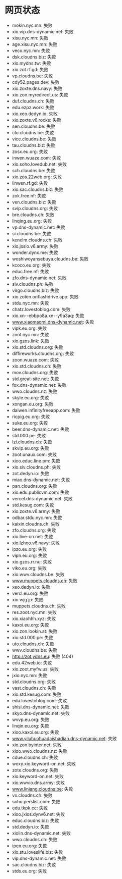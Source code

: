 # 网页状态
- mokin.nyc.mn: 失败
- xio.vip.dns-dynamic.net: 失败
- xisu.nyc.mn: 失败
- age.xisu.nyc.mn: 失败
- veco.nyc.mn: 失败
- dsk.cloudns.biz: 失败
- xio.mydns.tw: 失败
- xio.zot.rf.gd: 失败
- vp.cloudns.be: 失败
- cdy52.pages.dev: 失败
- xio.zoxte.dns.navy: 失败
- xio.zon.myredirect.us: 失败
- duf.cloudns.ch: 失败
- edu.ezpz.work: 失败
- xio.xeo.dedyn.io: 失败
- xio.zoxte.v6.rocks: 失败
- sen.cloudns.be: 失败
- clo.cloudns.be: 失败
- vice.cloudns.be: 失败
- tau.cloudns.biz: 失败
- zosx.eu.org: 失败
- inwen.wuaze.com: 失败
- xio.soho.lovedub.net: 失败
- sch.cloudns.be: 失败
- xio.zos.22web.org: 失败
- linwen.rf.gd: 失败
- xio.sac.cloudns.biz: 失败
- zok.free.nf: 失败
- ven.cloudns.biz: 失败
- svip.cloudns.org: 失败
- bre.cloudns.ch: 失败
- linqing.eu.org: 失败
- vp.dns-dynamic.net: 失败
- si.cloudns.be: 失败
- kenelm.cloudns.ch: 失败
- xio.jxsio.v6.army: 失败
- wonder.dynx.me: 失败
- woshiwoyansebuya.cloudns.be: 失败
- kcoco.eu.org: 失败
- educ.free.nf: 失败
- zfo.dns-dynamic.net: 失败
- siv.cloudns.ph: 失败
- virgo.cloudns.biz: 失败
- xio.zoten.onflashdrive.app: 失败
- stdu.nyc.mn: 失败
- chatz.lovestoblog.com: 失败
- xio.xn--ebbpo8a.xn--y9a3aq: 失败
- www.xiaomaomi.dns-dynamic.net: 失败
- vipk.eu.org: 失败
- zoot.nyc.mn: 失败
- xio.gzos.link: 失败
- xio.std.cloudns.org: 失败
- diffireworks.cloudns.org: 失败
- zoon.wuaze.com: 失败
- xio.std.cloudns.ch: 失败
- mov.cloudns.org: 失败
- std.great-site.net: 失败
- fox.dns-dynamic.net: 失败
- wwo.cloudns.nz: 失败
- skyle.eu.org: 失败
- xongan.eu.org: 失败
- daiwen.infinityfreeapp.com: 失败
- ricpig.eu.org: 失败
- suke.eu.org: 失败
- beer.dns-dynamic.net: 失败
- std.000.pe: 失败
- lzi.cloudns.ch: 失败
- skvip.eu.org: 失败
- zoot.unaux.com: 失败
- xioo.educ.line.pm: 失败
- xio.siv.cloudns.ph: 失败
- zot.dedyn.io: 失败
- miao.dns-dynamic.net: 失败
- pan.cloudns.org: 失败
- xio.edu.publicvm.com: 失败
- vercel.dns-dynamic.net: 失败
- std.kesug.com: 失败
- xio.zoxte.v6.army: 失败
- odbar.stdu.nyc.mn: 失败
- kaixin.cloudns.ch: 失败
- zfo.cloudns.org: 失败
- xio.live-on.net: 失败
- xio.lzhoo.v6.navy: 失败
- ipzo.eu.org: 失败
- vipn.eu.org: 失败
- xio.gzos.rr.nu: 失败
- viko.eu.org: 失败
- xio.wwv.cloudns.be: 失败
- www.muppets.cloudns.ch: 失败
- xeo.dedyn.io: 失败
- vercl.eu.org: 失败
- xio.wjg.jp: 失败
- muppets.cloudns.ch: 失败
- res.zoot.nyc.mn: 失败
- xio.xiaohhh.xyz: 失败
- kaxoi.eu.org: 失败
- xio.zon.lookin.at: 失败
- xio.std.000.pe: 失败
- uto.cloudns.ch: 失败
- wwv.cloudns.be: 失败
- http://zot.ydns.eu: 失败 (404)
- edu.42web.io: 失败
- xio.zoot.myfw.us: 失败
- jxio.nyc.mn: 失败
- std.cloudns.org: 失败
- vast.cloudns.ch: 失败
- xio.std.kesug.com: 失败
- edu.lovestoblog.com: 失败
- shisi.dns-dynamic.net: 失败
- skyo.dns-dynamic.net: 失败
- wvvp.eu.org: 失败
- linqin.eu.org: 失败
- xioo.kaxoi.eu.org: 失败
- www.yiluhuohuadaishadian.dns-dynamic.net: 失败
- xio.zon.byinter.net: 失败
- xioo.wwo.cloudns.nz: 失败
- cdue.cloudns.ch: 失败
- woxy.xio.keyword-on.net: 失败
- zote.cloudns.org: 失败
- xio.keyword-on.net: 失败
- xio.wwvio.dns.army: 失败
- www.liniang.cloudns.be: 失败
- vx.cloudns.ch: 失败
- soho.perslist.com: 失败
- edu.tkpk.cc: 失败
- xioo.jxios.dynv6.net: 失败
- educ.cloudns.biz: 失败
- std.dedyn.io: 失败
- xiolin.dns-dynamic.net: 失败
- wwo.cloudns.ch: 失败
- ipen.eu.org: 失败
- xio.stu.loveslife.biz: 失败
- vip.dns-dynamic.net: 失败
- sac.cloudns.biz: 失败
- stds.eu.org: 失败
